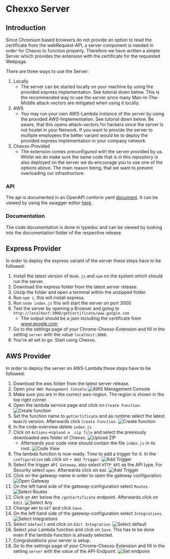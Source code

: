 # Chexxo Server
## Introduction
Since Chromium based browsers do not provide an option to read the certificate from the webRequest-API, a server component is needed in order for Chexxo to function properly. Therefore we have written a simple Server which provides the extension with the certificate for the requested Webpage.

There are three ways to use the Server:
1. Locally
    - The server can be started locally on your machine by using the provided express implementation. See tutorial down below. This is the recommended way to use the server since many Man-In-The-Middle attack vectors are mitigated when using it locally.
2. AWS
    - You may run your own AWS-Lambda instance of the server by using the provided AWS-Implementation. See tutorial down below. Be aware, that this opens attack-vectors for hackers since the server is not hostet in your Network. If you want to provide the server to multiple employees the better variant would be to deploy the provided express implementation in your company network.
3. Chexxo-Provided
    - The extension comes preconfigured with the server provided by us. Whilst we do make sure the same code that is in this repository is also deployed on the server we do encourage you to use one of the options above. The main reason being, that we want to prevent overloading our infrastructure.

### API
The api is documented in an OpenAPI conform yaml [document](./openapi.yaml). It can be viewed by using the swagger editor [here](https://editor.swagger.io/).

### Documentation
The code documentation is done in typedoc and can be viewed by looking into the documentation folder of the respective release.

## Express Provider
In order to deploy the express variant of the server these steps have to be followed:
1. Install the latest version of `Node.js` and `npm` on the system which should run the server.
2. Download the express folder from the latest server release.
3. Unzip the folder and open a terminal within the unzipped folder.
4. Run `npm i`, this will install express.
5. Run `node index.js` this will start the server on port 3000
6. Test the server by opening a Browser and going to `http://localhost:3000/getCertificate/www.google.com`
    - The output should be a json including the certificate from www.google.com
7. Go to the settings page of your Chrome-Chexxo-Extension and fill in the setting `server` with the value `localhost:3000`.
8. You're all set to go. Start using Chexxo.

## AWS Provider
In order to deploy the server on AWS-Lambda these steps have to be followed:
1. Download the aws folder from the latest server release.
2. Open your `AWS Management Console`
![AWS Management Console](img/1-aws-console.jpg)
3. Make sure you are in the correct aws-region. The region is shown in the top right corner.
4. Open the lambda service page and click on `Create Function`.
![Create function](img/2-create-function.jpg)
5. Set the function name to `getCertificate` and as runtime select the latest `NodeJS` version. Afterwards click `Create Function`.
![Create function](img/3-create-function.jpg)
6. In the code-overview delete `index.js`
7. Click on `Actions`->`Upload a .zip file` and select the previously downloaded aws folder of Chexxo.
![Upload ZIP](img/4-upload-zip.jpg)
    - Afterwards your code view should contain the file `index.js` in its root.
    ![Code View](img/5-code-view.jpg)
8. The lambda function is now ready. Time to add a trigger for it. In the `configuration` tab click on `+ Add Trigger`.
![Add Trigger](img/6-add-trigger.jpg)
9. Select the trigger `API Gateway`, also select `HTTP API` as the API type. For Security select `open`. Afterwards click on `Add`.
![Add Trigger](img/7-add-trigger.jpg)
10. Click on the gateway-name in order to open the gateway configuration.
![Open Gateway](img/8-open-gateway.jpg)
11. On the left hand side of the gateway-configuration select `Routes`.
![Select Routes](img/9-select-routes.jpg)
12. Click on `ANY` below the `/getCertificate` endpoint. Afterwards click on `Edit`.
![Select Any](img/10-select-any.jpg)
13. Change `ANY` to `GET` and click `Save`.
14. On the left hand side of the gateway-configuration select `Integrations`.
![Select Integrations](img/11-select-integrations.jpg)
15. Select `$default` and click on `Edit Integration`.
![Select default](img/12-select-default.jpg)
16. Select your Lambda function and click on `Save`. This has to be done even if the lambda-function is already selected.
14. Congratulations your server is setup.
15. Go to the settings page of your Chrome-Chexxo-Extension and fill in the setting `server` with the value of the API-Endpoint.
![Set endpoint](img/13-set-endpoint.jpg)

